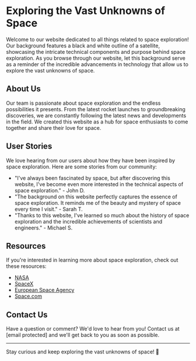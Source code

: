 <!--font:Alegreya-->

# Exploring the Vast Unknowns of Space

Welcome to our website dedicated to all things related to space exploration! Our background features a black and white outline of a satellite, showcasing the intricate technical components and purpose behind space exploration. As you browse through our website, let this background serve as a reminder of the incredible advancements in technology that allow us to explore the vast unknowns of space.

## About Us

Our team is passionate about space exploration and the endless possibilities it presents. From the latest rocket launches to groundbreaking discoveries, we are constantly following the latest news and developments in the field. We created this website as a hub for space enthusiasts to come together and share their love for space.

## User Stories

We love hearing from our users about how they have been inspired by space exploration. Here are some stories from our community:

- "I've always been fascinated by space, but after discovering this website, I've become even more interested in the technical aspects of space exploration." - John D.
- "The background on this website perfectly captures the essence of space exploration. It reminds me of the beauty and mystery of space every time I visit." - Sarah T.
- "Thanks to this website, I've learned so much about the history of space exploration and the incredible achievements of scientists and engineers." - Michael S.

## Resources

If you're interested in learning more about space exploration, check out these resources:

- [NASA](#)
- [SpaceX](#)
- [European Space Agency](#)
- [Space.com](#)

## Contact Us

Have a question or comment? We'd love to hear from you! Contact us at [email protected] and we'll get back to you as soon as possible.

---

Stay curious and keep exploring the vast unknowns of space! 🚀

<!--

Write me content for website with wallpaper which alt text is:

"A black and white outline of a satellite, with intricate details that showcase its technical components and purpose."

The name/title of the page should not be 1:1 copy of the alt text but rather a real content of the website which is using this wallpaper.

- Use markdown format 
- Start with heading
- Heading should be short and concise
- The content should look like a real website 
- The website should not be about the wallpaper, wallpaper is just a related background
- Heading should be contain work "wallpaper" or "background"
- Include real sections like references, contact, user stories, etc. use things relevant to the page purpose.
- Feel free to use structure like headings, bullets, numbering, blockquotes, paragraphs, horizontal lines, etc.
- You can use formatting like bold or _italic_
- You can include UTF-8 emojis
- Links should be only #hash anchors (and you can refer to the document itself)
- Do not include images


---


# Space Exploration Wallpaper

Welcome to our website dedicated to space exploration! Our wallpaper featuring a black and white outline of a satellite perfectly captures the technical components and purpose of space exploration. As you browse through our website, let this wallpaper serve as a reminder of the incredible advancements in technology that allow us to explore the vast unknowns of space.

## About Us

Our team is passionate about all things related to space exploration. From the latest rocket launches to groundbreaking discoveries, we are constantly following the latest news and developments in the field. We created this website as a hub for space enthusiasts to come together and share their love for space.

## User Stories

We love hearing from our users about how they have been inspired by space exploration. Here are some stories from our community:

- "I've always been fascinated by space, but after discovering this website, I've become even more interested in the technical aspects of space exploration." - John D.
- "The wallpaper on this website is absolutely stunning! It reminds me of the beauty and mystery of space every time I visit." - Sarah T.
- "Thanks to this website, I've learned so much about the history of space exploration and the incredible achievements of scientists and engineers." - Michael S.

## References

If you're interested in learning more about space exploration, check out these resources:

- [NASA](#)
- [SpaceX](#)
- [European Space Agency](#)
- [Space.com](#)

## Contact Us

Have a question or comment? We'd love to hear from you! Contact us at [email protected] and we'll get back to you as soon as possible.

---

Stay curious and keep exploring! 🚀


---


Heading should not include word "wallpaper". The website should not be about the wallpaper itself, wallpaper is just a related background, rewrite whole content.


---


# Exploring the Vast Unknowns of Space

Welcome to our website dedicated to all things related to space exploration! Our background features a black and white outline of a satellite, showcasing the intricate technical components and purpose behind space exploration. As you browse through our website, let this background serve as a reminder of the incredible advancements in technology that allow us to explore the vast unknowns of space.

## About Us

Our team is passionate about space exploration and the endless possibilities it presents. From the latest rocket launches to groundbreaking discoveries, we are constantly following the latest news and developments in the field. We created this website as a hub for space enthusiasts to come together and share their love for space.

## User Stories

We love hearing from our users about how they have been inspired by space exploration. Here are some stories from our community:

- "I've always been fascinated by space, but after discovering this website, I've become even more interested in the technical aspects of space exploration." - John D.
- "The background on this website perfectly captures the essence of space exploration. It reminds me of the beauty and mystery of space every time I visit." - Sarah T.
- "Thanks to this website, I've learned so much about the history of space exploration and the incredible achievements of scientists and engineers." - Michael S.

## Resources

If you're interested in learning more about space exploration, check out these resources:

- [NASA](#)
- [SpaceX](#)
- [European Space Agency](#)
- [Space.com](#)

## Contact Us

Have a question or comment? We'd love to hear from you! Contact us at [email protected] and we'll get back to you as soon as possible.

---

Stay curious and keep exploring the vast unknowns of space! 🚀

-->
